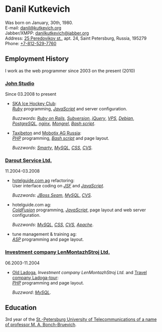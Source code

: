 <!-- -*- coding: utf-8-unix; -*-
     Danil Kutkevich's CV
     Copyright (C) 2007, 2008, 2009,
     2010 Danil Kutkevich <danil@kutkevich.org> -->

Danil Kutkevich
===============

Was born on January, 30th, 1980.  
E-mail: [danil@kutkevich.org](mailto:danil@kutkevich.org)  
Jabber/XMPP: [danilkutkevich@jabber.org](xmpp:danilkutkevich@jabber.org)  
Address: [25 Peredovikov st.][], apt. 24, Saint Petersburg, Russia, 195279  
Phone: [+7-812-529-7760](tel:+7-812-529-7760)

[25 Peredovikov st.]: http://maps.google.com/maps?f=q&hl=en&geocode=&q=25+Peredovikov+st.,+Saint+Petersburg,+Russia&sll=59.944404,30.46278&sspn=0.035508,0.084543&ie=UTF8&z=14&iwloc=cent&om=1

Employment History
------------------

I work as the web programmer since 2003 on the present (2010)

### [John Studio](http://john.ru)

Since 03.2008 to present

*   [SKA Ice Hockey Club](http://hc-ska.ru):  
    _[Ruby][]_ programming, _[JavaScript][]_ and server configuration.

    _Buzzwords_: _[Ruby on Rails][]_, _[Subversion][]_,
    _[jQuery][]_, _[VPS][]_, _[Debian][]_, _[PostgreSQL][]_,
    _[nginx][]_, _[Mongrel][]_, _[Bash script][]_.

*   [Taxibeton](http://taxibeton.ru)
    and [Mobotix AG Russia](http://mobotix-russia.ru):  
    _[PHP][]_ programming, _[Bash script][]_ and page layout.

    _Buzzwords_: _[Smarty][]_, _[MySQL][]_, _[CSS][]_, _[CVS][]_.

### [Darout Service Ltd.](http://darout.ru)

11.2004-03.2008

*   [hotelguide.com ag](http://hotelguide.com) refactoring:  
    User interface coding on _[JSF][]_ and _[JavaScript][]_.

    _Buzzwords_: _[JBoss Seam][]_, _[MySQL][]_, _[CVS][]_.

*   hotelguide.com ag:  
    _[ColdFusion][]_ programming, _[JavaScript][]_, page layout and web
    server configuration.

    _Buzzwords_: _[MySQL][]_, _[CSS][]_, _[CVS][]_, _[Apache][]_.

*   tune management & training ag:  
    _[ASP][]_ programming and page layout.

### [Investment company LenMontazhStroj Ltd.](http://lmsic.com)

06.2003-11.2004

*   [Old Ladoga](http://oldladoga.ru),
    _Investment company LenMontazhStroj Ltd._
    and [Travel company Ladoga-tour](http://ladoga-tour.ru):  
    _[PHP][]_ programming and page layout.

    _Buzzword_: _[MySQL][]_.

<!--
### The Russian Armed Forces 06.2001-05.2003. Private.

### Agat Ltd. 09.1999-05.2001. Manager.
-->

[ASP]: http://en.wikipedia.org/wiki/Active_Server_Pages "Active Server Pages"
[Apache]: http://en.wikipedia.org/wiki/Apache_HTTP_Server "Web server"
[Bash script]: http://en.wikipedia.org/wiki/Bash_script
[CSS]: http://en.wikipedia.org/wiki/Cascading_Style_Sheets "Cascading Style Sheets"
[CVS]: http://en.wikipedia.org/wiki/Concurrent_Versions_System "Concurrent versions system (revision control system)"
[ColdFusion]: http://en.wikipedia.org/wiki/ColdFusion
[Debian]: http://en.wikipedia.org/wiki/Debian "Debian GNU/Linux"
[JBoss Seam]: http://en.wikipedia.org/wiki/JBoss_Seam "Web application framework"
[JSF]: http://en.wikipedia.org/wiki/JavaServer_Faces "JavaServer Faces"
[JavaScript]: http://en.wikipedia.org/wiki/JavaScript
[Mongrel]: http://en.wikipedia.org/wiki/Mongrel_(web_server) "Web server"
[MySQL]: http://en.wikipedia.org/wiki/MySQL
[Oracle]: http://en.wikipedia.org/wiki/Oracle_Database
[PHP]: http://en.wikipedia.org/wiki/PHP
[PostgreSQL]: http://en.wikipedia.org/wiki/PostgreSQL
[Ruby on Rails]: http://en.wikipedia.org/wiki/Ruby_on_Rails "Rails or RoR (web application framework)"
[Ruby]: http://en.wikipedia.org/wiki/Ruby_(programming_language)
[Smarty]: http://en.wikipedia.org/wiki/Smarty "Web template system"
[Subversion]: http://en.wikipedia.org/wiki/Subversion_(software) "SVN (version control system)"
[VPS]: http://en.wikipedia.org/wiki/Virtual_private_server "Virtual private server (virtual dedicated server or VDS)"
[jQuery]: http://en.wikipedia.org/wiki/JQuery "JavaScript library"
[nginx]: http://en.wikipedia.org/wiki/Nginx "Web server"

Education
---------

3rd year of the [St.-Petersburg University of Telecommunications of a
name of professor M. A. Bonch-Bruevich](http://sut.ru).

<!-- Created: 2 Aug 2007. -->
